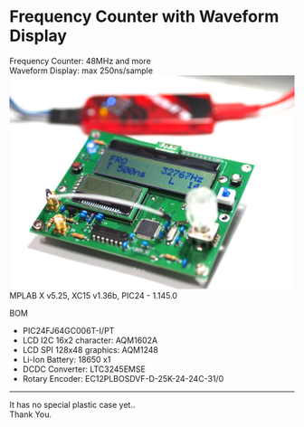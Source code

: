 # Frequency Counter with Waveform Display
Frequency Counter: 48MHz and more  
Waveform Display: max 250ns/sample  
![](screenshot.JPG)
MPLAB X v5.25, XC15 v1.36b, PIC24 - 1.145.0

BOM
- PIC24FJ64GC006T-I/PT
- LCD I2C 16x2 character: AQM1602A
- LCD SPI 128x48 graphics: AQM1248
- Li-Ion Battery: 18650 x1
- DCDC Converter: LTC3245EMSE
- Rotary Encoder: EC12PLBOSDVF-D-25K-24-24C-31/0   
___  
It has no special plastic case yet..   
Thank You.
